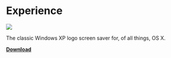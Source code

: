 # Experience
![](https://i.imgur.com/y1Vfr1u.gif)

The classic Windows XP logo screen saver for, of all things, OS X.

[**Download**](https://github.com/kirb/Experience/releases)
